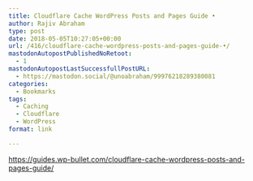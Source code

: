 ```yaml
---
title: Cloudflare Cache WordPress Posts and Pages Guide •
author: Rajiv Abraham
type: post
date: 2018-05-05T10:27:05+00:00
url: /416/cloudflare-cache-wordpress-posts-and-pages-guide-•/
mastodonAutopostPublishedNoRetoot:
  - 1
mastodonAutopostLastSuccessfullPostURL:
  - https://mastodon.social/@unoabraham/99976218289380081
categories:
  - Bookmarks
tags:
  - Caching
  - Cloudflare
  - WordPress
format: link

---
```

<https://guides.wp-bullet.com/cloudflare-cache-wordpress-posts-and-pages-guide/>